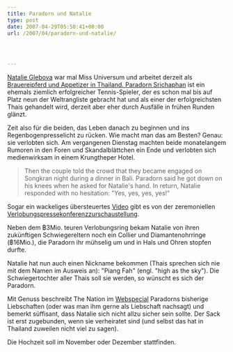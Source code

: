 ```yaml
---
title: Paradorn und Natalie
type: post
date: 2007-04-29T05:50:41+00:00
url: /2007/04/paradorn-und-natalie/




---
```

[Natalie Glebova][1] war mal Miss Universum</a> und arbeitet derzeit als <a href="950">Brauereipferd und Appetizer in Thailand. [Paradorn Srichaphan][2] ist ein ehemals ziemlich erfolgreicher Tennis-Spieler, der es schon mal bis auf Platz neun der Weltrangliste gebracht hat und als einer der erfolgreichsten Thais gehandelt wird, derzeit aber eher durch Ausfälle in frühen Runden glänzt.

Zeit also für die beiden, das Leben danach zu beginnen und ins Regenbogenpresselicht zu rücken. Wie macht man das am Besten? Genau: sie verlobten sich. Am vergangenen Dienstag machten beide monatelangem Rumoren in den Foren und Skandalblättchen ein Ende und verlobten sich medienwirksam in einem Krungtheper Hotel.

> Then the couple told the crowd that they became engaged on Songkran night during a dinner in Bali. Paradorn said he got down on his knees when he asked for Natalie's hand. In return, Natalie responded with no hesitation: "Yes, yes, yes, yes!"

Sogar ein wackeliges übersteuertes [Video][3] gibt es von der zeremoniellen [Verlobungspressekonferenzzurschaustellung][4].

Neben dem ฿3Mio. teuren Verlobungsring bekam Natalie von ihren zukünftigen Schwiegereltern noch ein Collier und Diamantenohrringe (฿16Mio.), die Paradorn ihr mühselig um und in Hals und Ohren stopfen durfte.

Natalie hat nun auch einen Nickname bekommen (Thais sprechen sich nie mit dem Namen im Ausweis an): "Piang Fah" (engl. "high as the sky"). Die Schwiegertochter aller Thais soll sie werden, so wünscht es sich der Paradorn.

Mit Genuss beschreibt The Nation im [Webspecial][5] Paradorns bisherige Liebschaften (oder was man ihm gerne als Liebschaft nachsagt) und bemerkt süffisant, dass Natalie sich nicht allzu sicher sein sollte. Der Sack ist erst zugebunden, wenn sie verheiratet sind (und selbst das hat in Thailand zuweilen nicht viel zu sagen).

Die Hochzeit soll im November oder Dezember stattfinden.

 [1]: http://en.wikipedia.org/wiki/Natalie_Glebova
 [2]: http://en.wikipedia.org/wiki/Paradorn_Srichaphan
 [3]: http://www.nationmultimedia.com/2007/04/24/headlines/headlines_30032563.php
 [4]: http://www.nationmultimedia.com/2007/04/25/headlines/headlines_30032597.php
 [5]: http://www.nationmultimedia.com/specials/paradorn/
